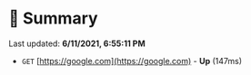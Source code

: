 # 📖 Summary
Last updated: **6/11/2021, 6:55:11 PM**

- `GET` [https://google.com](https://google.com) - **Up** (147ms)
